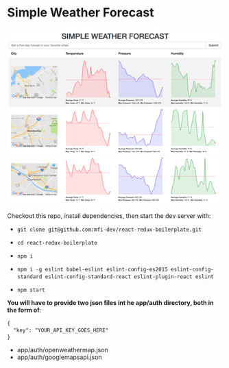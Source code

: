 # Simple Weather Forecast
![alt text](app/assets/images/screenshot.png "Simple Weather Forecast app screenshot")

Checkout this repo, install dependencies, then start the dev server with:

  - `git clone git@github.com:mfi-dev/react-redux-boilerplate.git`

  - `cd react-redux-boilerplate`

  - `npm i`

  - `npm i -g eslint babel-eslint
   eslint-config-es2015 eslint-config-standard eslint-config-standard-react eslint-plugin-react eslint`

  - `npm start`


__You will have to provide two json files int he app/auth directory, both in the form of__:
  ```
  {
    "key": "YOUR_API_KEY_GOES_HERE"
  }
  ```
  - app/auth/openweathermap.json
  - app/auth/googlemapsapi.json
